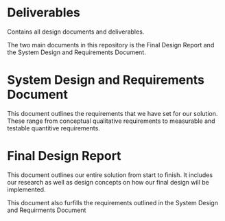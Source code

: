 # Deliverables
Contains all design documents and deliverables.

The two main documents in this repository is the Final Design Report and the System Design and Requirements Document.


# System Design and Requirements Document

This document outlines the requirements that we have set for our solution. These range from conceptual qualitative requirements to measurable and testable quantitive requirements.

# Final Design Report

This document outlines our entire solution from start to finish. It includes our research as well as design concepts on how our final design will be implemented.

This document also furfills the requirements outlined in the System Design and Requirments Document


